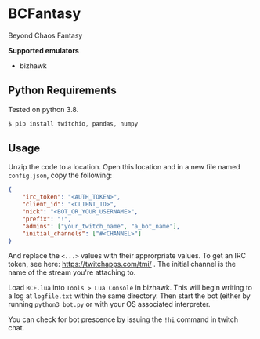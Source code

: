 # BCFantasy
Beyond Chaos Fantasy

**Supported emulators**
  - bizhawk

## Python Requirements

Tested on python 3.8.

```bash
$ pip install twitchio, pandas, numpy
```

## Usage

Unzip the code to a location. Open this location and in a new file named `config.json`, copy the following:

```json
{
    "irc_token": "<AUTH_TOKEN>",
    "client_id": "<CLIENT_ID>",
    "nick": "<BOT_OR_YOUR_USERNAME>",
    "prefix": "!",
    "admins": ["your_twitch_name", "a_bot_name"],
    "initial_channels": ["#<CHANNEL>"]
}
```

And replace the `<...>` values with their approrpriate values. To get an IRC token, see here: https://twitchapps.com/tmi/ . The initial channel is the name of the stream you're attaching to.

Load `BCF.lua` into `Tools > Lua Console` in bizhawk. This will begin writing to a log at `logfile.txt` within the same directory. Then start the bot (either by running `python3 bot.py` or with your OS associated interpreter.

You can check for bot prescence by issuing the `!hi` command in twitch chat.

